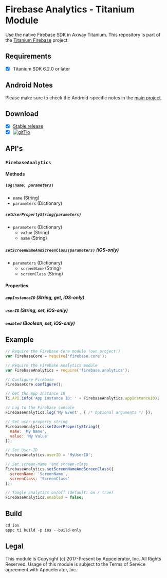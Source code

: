 # Firebase Analytics - Titanium Module
Use the native Firebase SDK in Axway Titanium. This repository is part of the [Titanium Firebase](https://github.com/hansemannn/titanium-firebase) project.

## Requirements
- [x] Titanium SDK 6.2.0 or later

## Android Notes

Please make sure to check the Android-specific notes in the [main project](https://github.com/hansemannn/titanium-firebase/blob/master/README.md#️-android-note).

## Download
- [x] [Stable release](https://github.com/hansemannn/titanium-firebase-analytics/releases)
- [x] [![gitTio](http://hans-knoechel.de/shields/shield-gittio.svg)](http://gitt.io/component/firebase.analytics)

## API's

### `FirebaseAnalytics`

#### Methods

##### `log(name, parameters)`
  - `name` (String)
  - `parameters` (Dictionary)
  
##### `setUserPropertyString(parameters)`
  - `parameters` (Dictionary)
    - `value` (String)
    - `name` (String)

##### `setScreenNameAndScreenClass(parameters)` (iOS-only)
  - `parameters` (Dictionary)
    - `screenName` (String)
    - `screenClass` (String)

#### Properties

##### `appInstanceID` (String, get, iOS-only)

##### `userID` (String, set, iOS-only)

##### `enabled` (Boolean, set, iOS-only)

## Example
```js
// Require the Firebase Core module (own project!)
var FirebaseCore = require('firebase.core');

// Require the Firebase Analytics module
var FirebaseAnalytics = require('firebase.analytics');

// Configure Firebase
FirebaseCore.configure();

// Get the App Instance ID
Ti.API.info('App Instance ID: ' + FirebaseAnalytics.appInstanceID);

// Log to the Firebase console
FirebaseAnalytics.log('My Event', { /* Optional arguments */ });

// Set user-property string
FirebaseAnalytics.setUserPropertyString({
  name: 'My Name',
  value: 'My Value'
});

// Set User-ID
FirebaseAnalytics.userID = 'MyUserID';

// Set screen-name  and screen-class
FirebaseAnalytics.setScreenNameAndScreenClass({
  screenName: 'ScreenName',
  screenClass: 'ScreenClass'
});

// Toogle analytics on/off (default: on / true)
FirebaseAnalytics.enabled = false;
```

## Build
```js
cd ios
appc ti build -p ios --build-only
```

## Legal

This module is Copyright (c) 2017-Present by Appcelerator, Inc. All Rights Reserved. 
Usage of this module is subject to the Terms of Service agreement with Appcelerator, Inc.  
